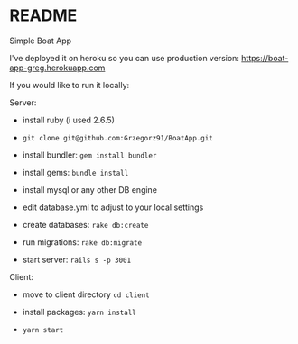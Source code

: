 # README

Simple Boat App

I've deployed it on heroku so you can use production version: https://boat-app-greg.herokuapp.com

If you would like to run it locally:

Server:

* install ruby (i used 2.6.5)

* `git clone git@github.com:Grzegorz91/BoatApp.git`

* install bundler: `gem install bundler`

* install gems: `bundle install`

* install mysql or any other DB engine

* edit database.yml to adjust to your local settings

* create databases: `rake db:create`

* run migrations: `rake db:migrate`

* start server: `rails s -p 3001`


Client:

* move to client directory `cd client`

* install packages: `yarn install`

* `yarn start`